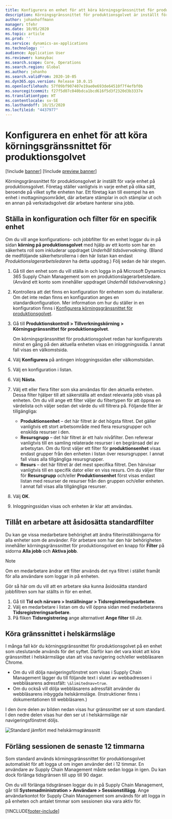 ```yaml
---
title: Konfigurera en enhet för att köra körningsgränssnittet för produktionsgolvet
description: Körningsgränssnittet för produktionsgolvet är inställt för varje enhet på produktionsgolvet. Företag ställer vanligtvis in varje enhet på olika sätt, beroende på vilket syfte enheten har. Ett företag kan till exempel ha en enhet i mottagningsområdet, där arbetare stämplar in och stämplar ut och en annan på verkstadsgolvet där arbetare hanterar sina jobb.
author: johanhoffmann
manager: tfehr
ms.date: 10/05/2020
ms.topic: article
ms.prod: ''
ms.service: dynamics-ax-applications
ms.technology: ''
audience: Application User
ms.reviewer: kamaybac
ms.search.scope: Core, Operations
ms.search.region: Global
ms.author: johanho
ms.search.validFrom: 2020-10-05
ms.dyn365.ops.version: Release 10.0.15
ms.openlocfilehash: 57f09bf907407e19ae0e693de64510f7f4efbf0b
ms.sourcegitcommit: f27f5d07c040bdca1bcd616f5d3f2320d3b3337e
ms.translationtype: HT
ms.contentlocale: sv-SE
ms.lasthandoff: 10/15/2020
ms.locfileid: "4437977"
---
```

# <a name="set-up-a-device-to-run-the-production-floor-execution-interface"></a>Konfigurera en enhet för att köra körningsgränssnittet för produktionsgolvet

[!include [banner](../includes/banner.md)]
[!include [preview banner](../includes/preview-banner.md)]

Körningsgränssnittet för produktionsgolvet är inställt för varje enhet på produktionsgolvet. Företag ställer vanligtvis in varje enhet på olika sätt, beroende på vilket syfte enheten har. Ett företag kan till exempel ha en enhet i mottagningsområdet, där arbetare stämplar in och stämplar ut och en annan på verkstadsgolvet där arbetare hanterar sina jobb.

## <a name="set-the-configuration-and-filters-for-a-specific-device"></a>Ställa in konfiguration och filter för en specifik enhet

Om du vill ange konfigurations- och jobbfilter för en enhet loggar du in på sidan **körning på produktionsgolvet** med hjälp av ett konto som har en säkerhets roll som inkluderar uppdraget *Underhåll tidsövervakning*. (Bland de medföljande säkerhetsrollerna i den här listan kan endast *Produktionslagerarbetsledaren* ha detta uppdrag.) Följ sedan de här stegen.

1. Gå till den enhet som du vill ställa in och logga in på Microsoft Dynamics 365 Supply Chain Management som en produktionslagerarbetsledare. (Använd ett konto som innehåller uppdraget *Underhåll tidsövervakning*.)
1. Kontrollera att det finns en konfiguration för enheten som du installerar. Om det inte redan finns en konfiguration anges en standardkonfiguration. Mer information om hur du ställer in en konfiguration finns i [Konfigurera körningsgränssnittet för produktionsgolvet](production-floor-execution-configure.md).
1. Gå till **Produktionskontroll \> Tillverkningskörning \> Körningsgränssnittet för produktionsgolvet**.

    Om körningsgränssnittet för produktionsgolvet redan har konfigurerats minst en gång på den aktuella enheten visas en inloggningssida. I annat fall visas en välkomstsida.

1. Välj **Konfigurera** på antingen inloggningssidan eller välkomstsidan.
1. Välj en konfiguration i listan.
1. Välj **Nästa**.
1. Välj ett eller flera filter som ska användas för den aktuella enheten. Dessa filter hjälper till att säkerställa att endast relevanta jobb visas på enheten. Om du vill ange ett filter väljer du filtertypen för att öppna en värdelista och väljer sedan det värde du vill filtrera på. Följande filter är tillgängliga:

    - **Produktionsenhet** – det här filtret är det högsta filtret. Det gäller vanligtvis ett stort arbetsområde med flera resursgrupper och enskilda resurser i den.
    - **Resursgrupp** – det här filtret är ett halv nivåfilter. Den refererar vanligtvis till en samling relaterade resurser i en begränsad del av arbetsytan. Om du först väljer ett filter för **produktionsenhet** visas endast grupper från den enheten i listan över resursgrupper. I annat fall visas alla tillgängliga resursgrupper.
    - **Resurs** – det här filtret är det mest specifika filtret. Den hänvisar vanligtvis till en specifik dator eller en viss resurs. Om du väljer filter för **Resursgrupp** och/eller **Produktionsenhet** först visas endast listan med resurser de resurser från den gruppen och/eller enheten. I annat fall visas alla tillgängliga resurser.

1. Välj **OK**.
1. Inloggningssidan visas och enheten är klar att användas.

## <a name="allow-a-worker-to-override-the-default-filters"></a>Tillåt en arbetare att åsidosätta standardfilter

Du kan ge vissa medarbetare behörighet att ändra filterinställningarna för alla enheter som de använder. För arbetare som har den här behörigheten innehåller körningsgränssnittet för produktionsgolvet en knapp för **Filter** på sidorna **Alla jobb** och **Aktiva jobb**.

> [!NOTE]
> Om en medarbetare ändrar ett filter används det nya filtret i stället framåt för alla användare som loggar in på enheten.

Gör så här om du vill att en arbetare ska kunna åsidosätta standard jobbfiltren som har ställts in för en enhet.

1. Gå till **Tid och närvaro \> Inställningar \> Tidsregistreringsarbetare**.
1. Välj en medarbetare i listan om du vill öppna sidan med medarbetarens **Tidsregistreringsarbetare**.
1. På fliken **Tidsregistrering** ange alternativet **Ange filter** till *Ja*.

## <a name="run-the-interface-in-full-screen-mode"></a>Köra gränssnittet i helskärmsläge

I många fall kör du körningsgränssnittet för produktionsgolvet på en enhet som uteslutande används för det syftet. Därför kan det vara klokt att köra gränssnittet i helskärmsläge utan att visa navigering och/eller webbläsaren Chrome.

- Om du vill dölja navigeringsfönstret som visas i Supply Chain Management lägger du till följande text i slutet av webbadressen i webbläsarens adressfält: `\&limitednav=true`.
- Om du också vill dölja webbläsarens adressfält använder du webbläsarens inbyggda helskärmsläge. (Instruktioner finns i dokumentationen till webbläsaren.)

I den övre delen av bilden nedan visas hur gränssnittet ser ut som standard. I den nedre delen visas hur den ser ut i helskärmsläge när navigeringsfönstret döljs.

![Standard jämfört med helskärmsgränssnitt](media/pfei-full-screen.png "Standard jämfört med helskärmsgränssnitt")

## <a name="extend-the-session-past-12-hours"></a>Förläng sessionen de senaste 12 timmarna

Som standard används körningsgränssnittet för produktionsgolvet automatiskt för att logga ut om ingen använder det i 12 timmar. En användare av Supply Chain Management måste sedan logga in igen. Du kan dock förlänga tidsgränsen till upp till 90 dagar.

Om du vill förlänga tidsgränsen loggar du in på Supply Chain Management, går till **Systemadministration \> Användare \> Sessionstillägg**. Ange användarkontot för Supply Chain Management som används för att logga in på enheten och antalet timmar som sessionen ska vara aktiv för.


[!INCLUDE[footer-include](../../includes/footer-banner.md)]